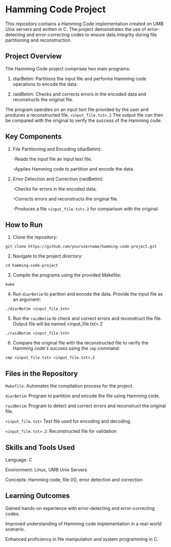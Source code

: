 # Hamming Code Project

This repository contains a Hamming Code implementation created on UMB Unix servers and written in C. The project demonstrates the use of error-detecting and error-correcting codes to ensure data integrity during file partitioning and reconstruction.

## Project Overview

The Hamming Code project comprises two main programs:

1. diarBetim: Partitions the input file and performs Hamming code operations to encode the data.

2. raidBetim: Checks and corrects errors in the encoded data and reconstructs the original file.

The program operates on an input text file provided by the user and produces a reconstructed file, ```<input_file.txt>.2``` The output file can then be compared with the original to verify the success of the Hamming code.

## Key Components

1. File Partitioning and Encoding (diarBetim):

    -Reads the input file an input text file.

    -Applies Hamming code to partition and encode the data.

2. Error Detection and Correction (raidBetim):

    -Checks for errors in the encoded data.

    -Corrects errors and reconstructs the original file.

    -Produces a file ```<input_file.txt>.2``` for comparison with the original.

## How to Run

1. Clone the repository:
```
git clone https://github.com/yourusername/hamming-code-project.git
```
2. Navigate to the project directory:
```
cd hamming-code-project
```
3. Compile the programs using the provided Makefile:
```
make
```
4. Run ```diarBetim``` to parition and encode the data. Provide the input file as an argument:
```
./diarBetim <input_file.txt>
```
5. Run the ```raidBetim``` to check and correct errors and reconstruct the file. Output file will be named <input_file.txt>.2
```
./raidBetim <input_file.txt>
```
6. Compare the original file with the reconstructed file to verify the Hamming code's success using the ```cmp``` command:
```
cmp <input_file.txt> <input_file.txt>.2
```

## Files in the Repository

```Makefile```: Automates the compilation process for the project.

```diarBetim```: Program to partition and encode the file using Hamming code.

```raidBetim```: Program to detect and correct errors and reconstruct the original file.

```<input_file.txt>``` Test file used for encoding and decoding.

```<input_file.txt>.2```: Reconstructed file for validation

## Skills and Tools Used
Language: C

Environment: Linux, UMB Unix Servers

Concepts: Hamming code, file I/O, error detection and correction

## Learning Outcomes
Gained hands-on experience with error-detecting and error-correcting codes.

Improved understanding of Hamming code implementation in a real-world scenario.

Enhanced proficiency in file manipulation and system programming in C.
